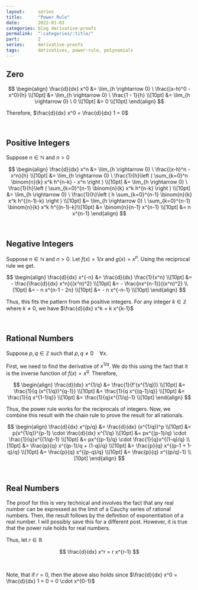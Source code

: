 ```yaml
---
layout:     series
title:      "Power Rule"
date:       2022-01-03
categories: blog derivative-proofs
permalink:  ":categories/:title/"
part:       2
series:     derivative-proofs
tags:       derivatives, power-rule, polynomials
---
```


## Zero

$$
\begin{align}
    \frac{d}{dx} x^0 
    &= \lim_{h \rightarrow 0} \ \frac{(x-h)^0 - x^0}{h} \\[10pt]
    &= \lim_{h \rightarrow 0} \ \frac{1 - 1}{h} \\[10pt]
    &= \lim_{h \rightarrow 0} \ 0 \\[10pt]
    &= 0 \\[10pt]
\end{align}
$$

Therefore, $\frac{d}{dx} x^0 = \frac{d}{dx} 1 = 0$

<br>

## Positive Integers

Suppose $n \in \mathbb{N}$ and $n > 0$

$$
\begin{align}
    \frac{d}{dx} x^n 
    &= \lim_{h \rightarrow 0} \ \frac{(x-h)^n - x^n}{h} \\[10pt]
    &= \lim_{h \rightarrow 0} \ \frac{1}{h}\left ( \sum_{k=0}^n \binom{n}{k} x^k h^{n-k} - x^n \right ) \\[10pt]
    &= \lim_{h \rightarrow 0} \ \frac{1}{h}\left ( \sum_{k=0}^{n-1} \binom{n}{k} x^k h^{n-k} \right ) \\[10pt]
    &= \lim_{h \rightarrow 0} \ \frac{1}{h}\left ( h \sum_{k=0}^{n-1} \binom{n}{k} x^k h^{(n-1)-k} \right ) \\[10pt]
    &= \lim_{h \rightarrow 0} \ \sum_{k=0}^{n-1} \binom{n}{k} x^k h^{(n-1)-k}\\[10pt]
    &= \binom{n}{n-1} x^{n-1} \\[10pt]
    &= n x^{n-1}
\end{align}
$$

<br>

## Negative Integers

Suppose $n \in \mathbb{N}$ and $n > 0$. Let $f(x) = 1/x$ and $g(x) = x^n$. Using the reciprocal rule we get.

$$
\begin{align}
    \frac{d}{dx} x^{-n}
    &= \frac{d}{dx} \frac{1}{x^n} \\[10pt]
    &= - \frac{\frac{d}{dx} x^n}{(x^n)^2} \\[10pt]
    &= - \frac{nx^{n-1}}{(x^n)^2} \\[10pt]
    &= - n x^{n-1 - 2n} \\[10pt]
    &= - n x^{-n-1} \\[10pt]
\end{align}
$$

Thus, this fits the pattern from the positive integers. For any integer $k \in \mathbb{Z}$ where $k \neq 0$, we have $\frac{d}{dx} x^k = k x^{k-1}$

<br>

## Rational Numbers

Suppose $p, q \in \mathbb{Z}$ such that $p, q \neq 0 \quad \forall x$.

First, we need to find the derivative of $x^{1/q}$. We do this using the fact that it is the inverse function of $f(x) = x^q$. Therefore,

$$
\begin{align}
    \frac{d}{dx} x^{1/q}
    &= \frac{1}{f'(x^{1/q})} \\[10pt]
    &= \frac{1}{q (x^{1/q})^{q-1}} \\[10pt]
    &= \frac{1}{q x^{(q-1)/q}} \\[10pt]
    &= \frac{1}{q x^{1-1/q}} \\[10pt]
    &= \frac{1}{q}x^{(1/q)-1} \\[10pt]
\end{align}
$$

Thus, the power rule works for the reciprocals of integers. Now, we combine this result with the chain rule to prove the result for all rationals.

$$
\begin{align}
    \frac{d}{dx} x^{p/q}
    &= \frac{d}{dx} (x^{1/q})^p \\[10pt]
    &= p(x^{1/q})^{p-1} \cdot \frac{d}{dx} x^{1/q} \\[10pt]
    &= px^{(p-1)/q} \cdot \frac{1}{q}x^{(1/q)-1} \\[10pt]
    &= px^{(p-1)/q} \cdot \frac{1}{q}x^{(1-q)/q} \\[10pt]
    &= \frac{p}{q} x^{(p-1)/q + (1-q)/q} \\[10pt]
    &= \frac{p}{q} x^{(p-1 + 1-q)/q} \\[10pt]
    &= \frac{p}{q} x^{(p-q)/q} \\[10pt]
    &= \frac{p}{q} x^{(p/q)-1} \\[10pt]
\end{align}
$$

<br>

## Real Numbers

The proof for this is very technical and involves the fact that any real number can be expressed as the limit of a Cauchy series of rational numbers. Then, the result follows by the definition of exponentiation of a real number. I will possibly save this for a different post. However, it is true that the power rule holds for real numbers.

Thus, let $r \in \mathbb{R}$

$$
\frac{d}{dx} x^r = r x^{r-1}
$$

<br>

Note, that if $r=0$, then the above also holds since $\frac{d}{dx} x^0 = \frac{d}{dx} 1 = 0 = 0 \cdot x^{0-1}$